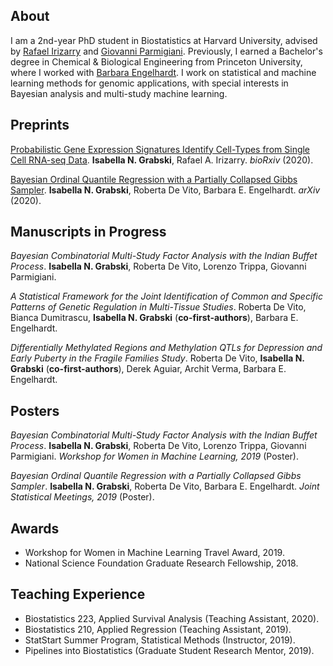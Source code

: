 ## About

I am a 2nd-year PhD student in Biostatistics at Harvard University, advised by [Rafael Irizarry](https://rafalab.github.io/) and [Giovanni Parmigiani](https://scholar.harvard.edu/parmigiani). Previously, I earned a Bachelor's degree in Chemical & Biological Engineering from Princeton University, where I worked with [Barbara Engelhardt](https://www.cs.princeton.edu/~bee/). I work on statistical and machine learning methods for genomic applications, with special interests in Bayesian analysis and multi-study machine learning. 

## Preprints

[Probabilistic Gene Expression Signatures Identify Cell-Types from Single Cell RNA-seq Data](https://www.biorxiv.org/content/10.1101/2020.01.05.895441v2). **Isabella N. Grabski**, Rafael A. Irizarry. *bioRxiv* (2020).

[Bayesian Ordinal Quantile Regression with a Partially Collapsed Gibbs Sampler](https://arxiv.org/abs/1911.07099). **Isabella N. Grabski**, Roberta De Vito, Barbara E. Engelhardt. *arXiv* (2020).

## Manuscripts in Progress

*Bayesian Combinatorial Multi-Study Factor Analysis with the Indian Buffet Process*. **Isabella N. Grabski**, Roberta De Vito, Lorenzo Trippa, Giovanni Parmigiani.

*A Statistical Framework for the Joint Identification of Common and Specific Patterns of Genetic Regulation in Multi-Tissue Studies*. Roberta De Vito, Bianca Dumitrascu, **Isabella N. Grabski** (**co-first-authors**), Barbara E. Engelhardt.

*Differentially Methylated Regions and Methylation QTLs for Depression and Early Puberty in the Fragile Families Study*. Roberta De Vito, **Isabella N. Grabski** (**co-first-authors**), Derek Aguiar, Archit Verma, Barbara E. Engelhardt. 

## Posters

*Bayesian Combinatorial Multi-Study Factor Analysis with the Indian Buffet Process*. **Isabella N. Grabski**, Roberta De Vito, Lorenzo Trippa, Giovanni Parmigiani. *Workshop for Women in Machine Learning, 2019* (Poster).

*Bayesian Ordinal Quantile Regression with a Partially Collapsed Gibbs Sampler*. **Isabella N. Grabski**, Roberta De Vito, Barbara E. Engelhardt. *Joint Statistical Meetings, 2019* (Poster). 

## Awards

* Workshop for Women in Machine Learning Travel Award, 2019.
* National Science Foundation Graduate Research Fellowship, 2018. 

## Teaching Experience

* Biostatistics 223, Applied Survival Analysis (Teaching Assistant, 2020).
* Biostatistics 210, Applied Regression (Teaching Assistant, 2019).
* StatStart Summer Program, Statistical Methods (Instructor, 2019).
* Pipelines into Biostatistics (Graduate Student Research Mentor, 2019).
